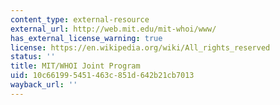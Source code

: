 ```yaml
---
content_type: external-resource
external_url: http://web.mit.edu/mit-whoi/www/
has_external_license_warning: true
license: https://en.wikipedia.org/wiki/All_rights_reserved
status: ''
title: MIT/WHOI Joint Program
uid: 10c66199-5451-463c-851d-642b21cb7013
wayback_url: ''
---
```

